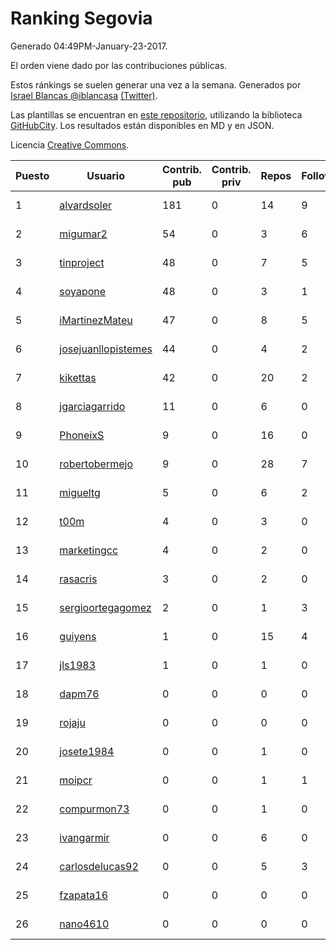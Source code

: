 # Ranking Segovia

Generado 04:49PM-January-23-2017.

El orden viene dado por las contribuciones públicas.

Estos ránkings se suelen generar una vez a la semana. Generados por [Israel Blancas @iblancasa](https://github.com/iblancasa/) [(Twitter)](https://twitter.com/iblancasa).

Las plantillas se encuentran en [este repositorio](https://github.com/iblancasa/GH-Spanish-Ranking), utilizando la biblioteca [GitHubCity](https://github.com/iblancasa/GitHubCity). Los resultados están disponibles en MD y en JSON.

Licencia [Creative Commons](https://creativecommons.org/licenses/by/4.0/).

| Puesto   |  Usuario  | Contrib. pub | Contrib. priv |Repos| Followers | Desde |  Avatar  |
|----------|-----------|--------------|---------------|-----|-----------|-------|----------|
|1|[alvardsoler](https://github.com/alvardsoler)|181|0|14|9|2013-04-09|![alvardsoler](https://avatars0.githubusercontent.com/u/4102837)|
|2|[migumar2](https://github.com/migumar2)|54|0|3|6|2011-05-31|![migumar2](https://avatars3.githubusercontent.com/u/819947)|
|3|[tinproject](https://github.com/tinproject)|48|0|7|5|2013-03-01|![tinproject](https://avatars2.githubusercontent.com/u/3742174)|
|4|[soyapone](https://github.com/soyapone)|48|0|3|1|2015-07-05|![soyapone](https://avatars2.githubusercontent.com/u/13187123)|
|5|[iMartinezMateu](https://github.com/iMartinezMateu)|47|0|8|5|2014-10-19|![iMartinezMateu](https://avatars3.githubusercontent.com/u/9308066)|
|6|[josejuanllopistemes](https://github.com/josejuanllopistemes)|44|0|4|2|2015-05-28|![josejuanllopistemes](https://avatars1.githubusercontent.com/u/12647640)|
|7|[kikettas](https://github.com/kikettas)|42|0|20|2|2014-10-08|![kikettas](https://avatars2.githubusercontent.com/u/9082270)|
|8|[jgarciagarrido](https://github.com/jgarciagarrido)|11|0|6|0|2011-03-14|![jgarciagarrido](https://avatars2.githubusercontent.com/u/669304)|
|9|[PhoneixS](https://github.com/PhoneixS)|9|0|16|0|2011-12-22|![PhoneixS](https://avatars1.githubusercontent.com/u/1279539)|
|10|[robertobermejo](https://github.com/robertobermejo)|9|0|28|7|2010-03-13|![robertobermejo](https://avatars0.githubusercontent.com/u/221931)|
|11|[migueltg](https://github.com/migueltg)|5|0|6|2|2014-09-02|![migueltg](https://avatars0.githubusercontent.com/u/8627136)|
|12|[t00m](https://github.com/t00m)|4|0|3|0|2010-09-03|![t00m](https://avatars3.githubusercontent.com/u/386662)|
|13|[marketingcc](https://github.com/marketingcc)|4|0|2|0|2016-10-02|![marketingcc](https://avatars2.githubusercontent.com/u/22571796)|
|14|[rasacris](https://github.com/rasacris)|3|0|2|0|2016-03-23|![rasacris](https://avatars0.githubusercontent.com/u/18039000)|
|15|[sergioortegagomez](https://github.com/sergioortegagomez)|2|0|1|3|2014-09-14|![sergioortegagomez](https://avatars3.githubusercontent.com/u/8767128)|
|16|[guiyens](https://github.com/guiyens)|1|0|15|4|2012-03-02|![guiyens](https://avatars0.githubusercontent.com/u/1494204)|
|17|[jls1983](https://github.com/jls1983)|1|0|1|0|2015-03-03|![jls1983](https://avatars0.githubusercontent.com/u/11294500)|
|18|[dapm76](https://github.com/dapm76)|0|0|0|0|2011-03-25|![dapm76](https://avatars0.githubusercontent.com/u/690635)|
|19|[rojaju](https://github.com/rojaju)|0|0|0|0|2013-02-18|![rojaju](https://avatars1.githubusercontent.com/u/3624575)|
|20|[josete1984](https://github.com/josete1984)|0|0|1|0|2014-07-26|![josete1984](https://avatars3.githubusercontent.com/u/8276324)|
|21|[moipcr](https://github.com/moipcr)|0|0|1|1|2014-12-23|![moipcr](https://avatars1.githubusercontent.com/u/10281984)|
|22|[compurmon73](https://github.com/compurmon73)|0|0|1|0|2015-01-18|![compurmon73](https://avatars1.githubusercontent.com/u/10585514)|
|23|[ivangarmir](https://github.com/ivangarmir)|0|0|6|0|2014-10-08|![ivangarmir](https://avatars1.githubusercontent.com/u/9077592)|
|24|[carlosdelucas92](https://github.com/carlosdelucas92)|0|0|5|3|2015-01-27|![carlosdelucas92](https://avatars0.githubusercontent.com/u/10717935)|
|25|[fzapata16](https://github.com/fzapata16)|0|0|0|0|2015-09-01|![fzapata16](https://avatars3.githubusercontent.com/u/14076531)|
|26|[nano4610](https://github.com/nano4610)|0|0|0|0|2015-11-19|![nano4610](https://avatars2.githubusercontent.com/u/15933581)|
